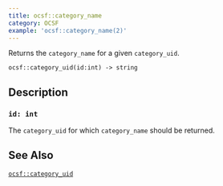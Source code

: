 ```yaml
---
title: ocsf::category_name
category: OCSF
example: 'ocsf::category_name(2)'
---
```


Returns the `category_name` for a given `category_uid`.

```tql
ocsf::category_uid(id:int) -> string
```

## Description

### `id: int`

The `category_uid` for which `category_name` should be returned.

## See Also

[`ocsf::category_uid`](/reference/functions/ocsf/category_uid)
